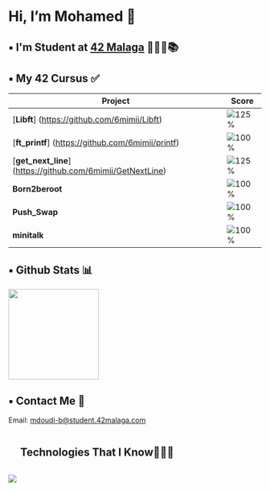 <h1> Hi, I’m Mohamed 👋 </h1>

## ▪️ I'm Student at [42 Malaga](https://www.42malaga.com/) 👨🏻‍💻📚

## ▪️ My 42 Cursus ✅
| Project | Score |
|--------|--------|
| [**Libft**] (https://github.com/6mimii/Libft) | ![125%](https://progress-bar.dev/125)
| [**ft_printf**] (https://github.com/6mimii/printf) | ![100%](https://progress-bar.dev/100)
| [**get_next_line**] (https://github.com/6mimii/GetNextLine) | ![125%](https://progress-bar.dev/125)
| **Born2beroot** | ![100%](https://progress-bar.dev/110)
| **Push_Swap** | ![100%](https://progress-bar.dev/81)
| **minitalk** | ![100%](https://progress-bar.dev/125)



## ▪️ Github Stats 📊

<p>
<a href="https://github.com/6mimii">
  <img height="180em" src="https://github-readme-stats-eight-theta.vercel.app/api?username=6mimii&show_icons=true&theme=algolia&include_all_commits=true&count_private=true"/>
</a>
</p>

## ▪️ Contact Me 📩

Email: mdoudi-b@student.42malaga.com

<!--h1 without bottom border-->
<div id="user-content-toc">
  <ul>
    <summary><h2 style="display: inline-block">Technologies That I Know👨🏻‍💻</h2></summary>
  </ul>
</div>
<!--tech stack icons-->
<p>
  <a href="https://skillicons.dev">
    <img src="https://skillicons.dev/icons?i=c,git,github,vim,vscode,gmail,discord&perline=14" />
  </a>
</p>
